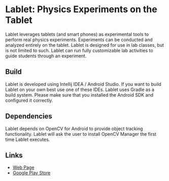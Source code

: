 Lablet: Physics Experiments on the Tablet
====

Lablet leverages tablets (and smart phones) as experimental tools to perform real physics experiments. Experiments can be conducted and analyzed entirely on the tablet. Lablet is designed for use in lab classes, but is not limited to such. Lablet can run fully customizable lab activities to guide students through an experiment.

Build
----
Lablet is developed using Intellij IDEA / Android Studio. If you want to build Lablet on your own best use one of these IDEs. Lablet uses Gradle as a build system. Please make sure that you installed the Android SDK and configured it correctly.

Dependencies
---
Lablet depends on OpenCV for Android to provide object tracking functionality. Lablet will ask the user to install OpenCV Manager the first time Lablet executes.

Links
----

* [Web Page](http://lablet.auckland.ac.nz/)
* [Google Play Store](https://play.google.com/store/apps/details?id=nz.ac.auckland.lablet)

